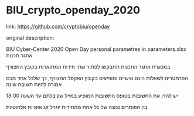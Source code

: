 # BIU_crypto_openday_2020

link: https://github.com/cryptobiu/openday

original description:

BIU Cyber-Center 2020 Open Day
personal parametres in parameters.xlsx
אתגר תכנות

במסגרת אתגר התכנות תתבקשו לפתור שתי חידות המתוארות בקובץ המצורף

הפרמטרים לשאלות הינם אישיים ומופיעים בקובץ האקסל המצורף, כך שלכל אחד מכם אמורה להיות תשובה שונה

יש להזין את התשובות בטופס התשובות המופיע במייל שקיבלתם עד השעה 18:00

בין הפותרים נכונה של כל אחת מהחידות יוגרל זוג אוזניות אלחוטיות 
